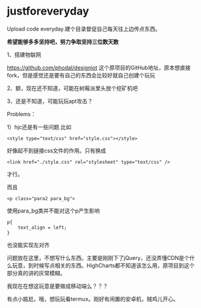 # justforeveryday
Upload code everyday.建个目录督促自己每天往上边传点东西。

**希望能够多多坚持吧，努力争取坚持三位数天数**


1、搭建物联网

  https://github.com/phodal/designiot
  这个原项目的GitHub地址，原本想直接fork，但是感觉还是要有自己的东西会比较好就自己创建个玩玩


2、额，现在还不知道，可能在树莓派里头放个挖矿机吧

3、还是不知道，可能玩玩apt攻击？

Problems：

1）hjc还是有一些问题.比如

```
<style type="text/css" href="style.css"></style>
```

好像起不到链接css文件的作用。只有换成

```
<link href="./style.css" rel="stylesheet" type="text/css" />
```

才行。

而且

```
<p class="para2 para_bg">
```

使用para_bg类并不能对这个p产生影响

```
p{
    text_align = left;
}
```

也没能实现左对齐





问题放在这里，不想写什么东西。主要是刚刚下了jQuery，还没弄懂CDN是个什么玩意，到时候写点相关的东西。HighCharts都不知道该怎么用，原项目到这个部分真的讲的灰常模糊。

我现在在想这玩意是要做成移动端么？？？

有点小尴尬，哦，想玩玩看termux。刚好有闲置的安卓机，贼鸡儿开心。

